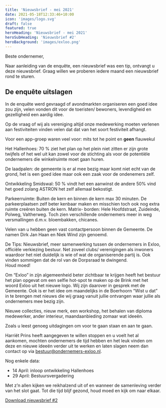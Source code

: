 ```yaml
---
title: 'Nieuwsbrief - mei 2021'
date: 2021-05-18T12:33:46+10:00
icon: 'images/logo.svg'
draft: false
featured: true
heroHeading: 'Nieuwsbrief - mei 2021'
heroSubHeading: 'Nieuwsbrief #2'
heroBackground: 'images/exloo.png'
---
```


Beste ondernemer,

Naar aanleiding van de enquête, een nieuwsbrief was een tip, ontvangt u deze nieuwsbrief. Graag willen we proberen iedere maand een nieuwsbrief rond te sturen.

## De enquête uitslagen
In de enquête werd gevraagd of avondmarkten organiseren een goed idee zou zijn, velen vonden dit voor de toeristen/ bewoners, levendigheid en gezelligheid een aardig idee.

Op de vraag of wij als vereniging altijd onze medewerking moeten verlenen aan festiviteiten vinden velen dat dat van het soort festiviteit afhangt.

Voor een app-groep waren veel voor: mits tot he point en __geen__ flauwekul

Het Hallenhoes: 70 % ziet het plan op het plein niet zitten er zijn grote twijfels of het wel uit kan zowel voor de stichting als voor de potentiële ondernemers die winkelruimte moet gaan huren.

De laadpalen: de gemeente is er al mee bezig maar komt niet echt van de grond, het is een goed idee maar ook een zaak voor de ondenemers zelf.

Ontwikkeling Smidswal: 50 % vindt het een aanwinst de andere 50% vind het goed zolang ASTRON het zelf allemaal bekostigt.

Parkeerruimte: Buiten de kern en binnen de kern max 30 minuten. De parkeerplaatsen zelf beter kenbaar maken en misschien toch ook nog extra ruimte creëren buiten de kern. Matrix- borden: Hele Hoofdstraat, Zuideinde, Polweg, Valtherweg. Toch zien verschillende ondernemers meer in weg versmallingen d.m.v. bloembakken, chicanes.

Velen van u hebben geen vast contactpersoon binnen de Gemeente. De namen Dirk Jan Haan en Niek Wind zijn genoemd.

De Tips: Nieuwsbrief, meer samenwerking tussen de ondernemers in Exloo, officiële verkiezing bestuur. Net zoveel clubs/ verenigingen als inwoners waardoor het niet duidelijk is wie of wat de organiserende partij is. Ook vinden sommigen dat de rol van de Dorpsraad te dwingend.   
Houd moed!

Om “Exloo” in zijn algemeenheid beter zichtbaar te krijgen heeft het bestuur het plan opgevat om een selfie hot-spot te maken op de Brink met het woord Exloo uit het nieuwe logo. Wij zijn daarover in gesprek met de Gemeente. Ook is er het idee om maandelijks in de Boerhoorn “Wist u dat”
in te brengen met nieuws die wij graag vanuit jullie ontvangen waar jullie als ondernemers mee bezig zijn.

Nieuwe collecties, nieuw merk, een workshop, het behalen van diploma medewerker, ander interieur, maandaanbieding zomaar wat ideeën.

Zoals u leest genoeg uitdagingen om voor te gaan staan en aan te gaan.


Harriët Prins heeft aangegeven te willen stoppen en u voelt het al aankomen, mochten ondernemers de tijd hebben en het leuk vinden om deze en nieuwe ideeën verder uit te werken en laten slagen neem dan contact op via bestuur@ondernemers-exloo.nl.

Nog enkele data:
- 14 April: inloop ontwikkeling Hallenhoes
- 29 April: Bestuursvergadering


Met z’n allen kijken we reikhalzend uit of en wanneer de samenleving verder van het slot gaat. Tot die tijd blijf gezond, houd moed en kijk om naar elkaar.

[Download nieuwsbrief #2](../../documenten/nieuwsbrieven/Nieuwsbrief_02.pdf)
